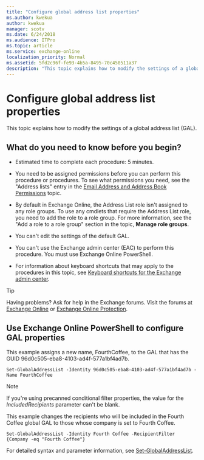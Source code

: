 ```yaml
---
title: "Configure global address list properties"
ms.author: kwekua
author: kwekua
manager: scotv
ms.date: 6/24/2018
ms.audience: ITPro
ms.topic: article
ms.service: exchange-online
localization_priority: Normal
ms.assetid: 5fd2c96f-fe93-4b5a-8495-70c450511a37
description: "This topic explains how to modify the settings of a global address list (GAL)."
---
```


# Configure global address list properties

This topic explains how to modify the settings of a global address list (GAL).
  
## What do you need to know before you begin?

- Estimated time to complete each procedure: 5 minutes.
    
- You need to be assigned permissions before you can perform this procedure or procedures. To see what permissions you need, see the "Address lists" entry in the [Email Address and Address Book Permissions](https://technet.microsoft.com/library/1c1de09d-16ef-4424-9bfb-eb7edffbc8c2.aspx) topic. 
    
- By default in Exchange Online, the Address List role isn't assigned to any role groups. To use any cmdlets that require the Address List role, you need to add the role to a role group. For more information, see the "Add a role to a role group" section in the topic, **Manage role groups**.
    
- You can't edit the settings of the default GAL. 
    
- You can't use the Exchange admin center (EAC) to perform this procedure. You must use Exchange Online PowerShell.
    
- For information about keyboard shortcuts that may apply to the procedures in this topic, see [Keyboard shortcuts for the Exchange admin center](../../accessibility/keyboard-shortcuts-in-admin-center.md).
    
> [!TIP]
> Having problems? Ask for help in the Exchange forums. Visit the forums at [Exchange Online](https://go.microsoft.com/fwlink/p/?linkId=267542) or [Exchange Online Protection](https://go.microsoft.com/fwlink/p/?linkId=285351). 
  
## Use Exchange Online PowerShell to configure GAL properties

This example assigns a new name, FourthCoffee, to the GAL that has the GUID 96d0c505-eba8-4103-ad4f-577a1bf4ad7b.
  
```
Set-GlobalAddressList -Identity 96d0c505-eba8-4103-ad4f-577a1bf4ad7b -Name FourthCoffee
```

> [!NOTE]
> If you're using precanned conditional filter properties, the value for the  _IncludedRecipients_ parameter can't be blank. 
  
This example changes the recipients who will be included in the Fourth Coffee global GAL to those whose company is set to Fourth Coffee.
  
```
Set-GlobalAddressList -Identity Fourth Coffee -RecipientFilter {Company -eq "Fourth Coffee"}
```

For detailed syntax and parameter information, see [Set-GlobalAddressList](https://technet.microsoft.com/library/96bf236f-0fb8-44db-9b22-ddc0933db951.aspx).
  

